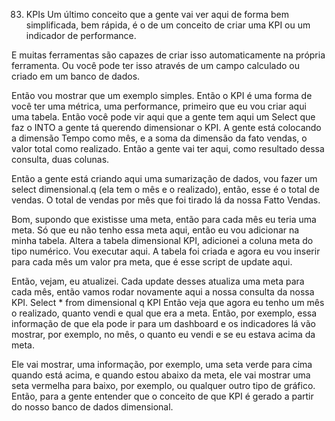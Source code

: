 83. KPIs
Um último conceito que a gente vai ver aqui de forma bem simplificada, bem rápida, é o de um conceito de criar uma KPI ou um indicador de performance.

E muitas ferramentas são capazes de criar isso automaticamente na própria ferramenta. Ou você pode ter isso através de um campo calculado ou criado em um banco de dados.

Então vou mostrar que um exemplo simples.
Então o KPI é uma forma de você ter uma métrica, uma performance, primeiro que eu vou criar aqui uma tabela. Então você pode vir aqui que a gente tem aqui um Select que faz o INTO a gente tá querendo dimensionar o KPI.
A gente está colocando a dimensão Tempo como mês, e a soma da dimensão da fato vendas, o valor total como realizado. Então a gente vai ter aqui, como resultado dessa consulta, duas colunas.

Então a gente está criando aqui uma sumarização de dados, vou fazer um select dimensional.q (ela tem o mês e o realizado), então, esse é o total de vendas. O total de vendas por mês que foi tirado lá da nossa Fatto Vendas.

Bom, supondo que existisse uma meta, então para cada mês eu teria uma meta. Só que eu não tenho essa meta aqui, então eu vou adicionar na minha tabela.
Altera a tabela dimensional KPI, adicionei a coluna meta do tipo numérico.
Vou executar aqui. A tabela foi criada e agora eu vou inserir para cada mês um valor pra meta, que é esse script de update aqui.

Então, vejam, eu atualizei. Cada update desses atualiza uma meta para cada mês, então vamos rodar novamente aqui a nossa consulta da nossa KPI.
Select * from dimensional q KPI
Então veja que agora eu tenho um mês o realizado, quanto vendi e qual que era a meta. Então, por exemplo, essa informação de que ela pode ir para um dashboard e os indicadores lá vão mostrar, por exemplo, no mês, o quanto eu vendi e se eu estava acima da meta.

Ele vai mostrar, uma informação, por exemplo, uma seta verde para cima quando está acima, e quando estou abaixo da meta, ele vai mostrar uma seta vermelha para baixo, por exemplo, ou qualquer outro tipo de gráfico.
Então, para a gente entender que o conceito de que KPI é gerado a partir do nosso banco de dados dimensional.
